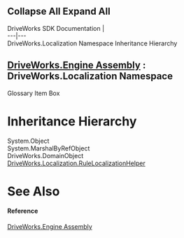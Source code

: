 Collapse All Expand All  
---  
DriveWorks SDK Documentation  |   
---|---  
DriveWorks.Localization Namespace Inheritance Hierarchy   
  
[DriveWorks.Engine Assembly](topic2156.md) : DriveWorks.Localization Namespace  
---  
  
Glossary Item Box

# Inheritance Hierarchy

System.Object  
System.MarshalByRefObject  
DriveWorks.DomainObject  
[DriveWorks.Localization.RuleLocalizationHelper](topic10018.md)  


# See Also

#### Reference

[DriveWorks.Engine Assembly](topic2156.md)


